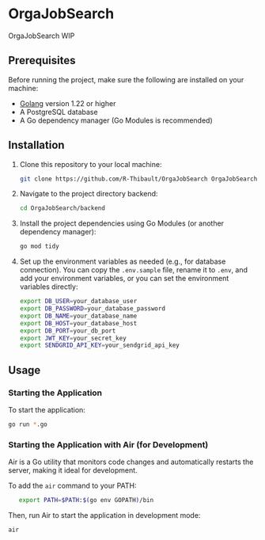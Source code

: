 # OrgaJobSearch

OrgaJobSearch WIP

## Prerequisites

Before running the project, make sure the following are installed on your machine:

- [Golang](https://golang.org/dl/) version 1.22 or higher
- A PostgreSQL database
- A Go dependency manager (Go Modules is recommended)

## Installation

1. Clone this repository to your local machine:

   ```bash
   git clone https://github.com/R-Thibault/OrgaJobSearch OrgaJobSearch
   ```

2. Navigate to the project directory backend:

   ```bash
   cd OrgaJobSearch/backend
   ```

3. Install the project dependencies using Go Modules (or another dependency manager):

   ```bash
   go mod tidy
   ```

4. Set up the environment variables as needed (e.g., for database connection). You can copy the `.env.sample` file, rename it to `.env`, and add your environment variables, or you can set the environment variables directly:

   ```bash
   export DB_USER=your_database_user
   export DB_PASSWORD=your_database_password
   export DB_NAME=your_database_name
   export DB_HOST=your_database_host
   export DB_PORT=your_db_port
   export JWT_KEY=your_secret_key
   export SENDGRID_API_KEY=your_sendgrid_api_key
   ```

## Usage

### Starting the Application

To start the application:

```bash
go run *.go
```

### Starting the Application with Air (for Development)

Air is a Go utility that monitors code changes and automatically restarts the server, making it ideal for development.

To add the `air` command to your PATH:

```bash
   export PATH=$PATH:$(go env GOPATH)/bin
```

Then, run Air to start the application in development mode:

```bash
air
```
